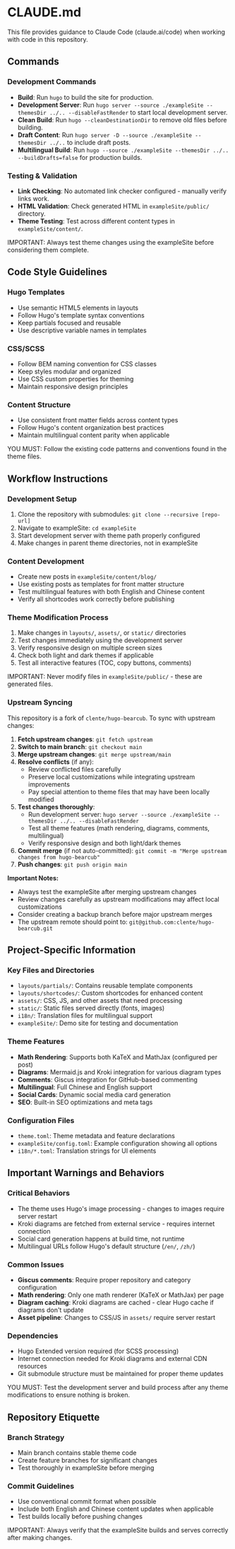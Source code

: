# CLAUDE.md

This file provides guidance to Claude Code (claude.ai/code) when working with code in this repository.

## Commands

### Development Commands
- **Build**: Run `hugo` to build the site for production.
- **Development Server**: Run `hugo server --source ./exampleSite --themesDir ../.. --disableFastRender` to start local development server.
- **Clean Build**: Run `hugo --cleanDestinationDir` to remove old files before building.
- **Draft Content**: Run `hugo server -D --source ./exampleSite --themesDir ../..` to include draft posts.
- **Multilingual Build**: Run `hugo --source ./exampleSite --themesDir ../.. --buildDrafts=false` for production builds.

### Testing & Validation
- **Link Checking**: No automated link checker configured - manually verify links work.
- **HTML Validation**: Check generated HTML in `exampleSite/public/` directory.
- **Theme Testing**: Test across different content types in `exampleSite/content/`.

IMPORTANT: Always test theme changes using the exampleSite before considering them complete.

## Code Style Guidelines

### Hugo Templates
- Use semantic HTML5 elements in layouts
- Follow Hugo's template syntax conventions
- Keep partials focused and reusable
- Use descriptive variable names in templates

### CSS/SCSS
- Follow BEM naming convention for CSS classes
- Keep styles modular and organized
- Use CSS custom properties for theming
- Maintain responsive design principles

### Content Structure  
- Use consistent front matter fields across content types
- Follow Hugo's content organization best practices
- Maintain multilingual content parity when applicable

YOU MUST: Follow the existing code patterns and conventions found in the theme files.

## Workflow Instructions

### Development Setup
1. Clone the repository with submodules: `git clone --recursive [repo-url]`
2. Navigate to exampleSite: `cd exampleSite`
3. Start development server with theme path properly configured
4. Make changes in parent theme directories, not in exampleSite

### Content Development
- Create new posts in `exampleSite/content/blog/`
- Use existing posts as templates for front matter structure
- Test multilingual features with both English and Chinese content
- Verify all shortcodes work correctly before publishing

### Theme Modification Process
1. Make changes in `layouts/`, `assets/`, or `static/` directories
2. Test changes immediately using the development server
3. Verify responsive design on multiple screen sizes
4. Check both light and dark themes if applicable
5. Test all interactive features (TOC, copy buttons, comments)

IMPORTANT: Never modify files in `exampleSite/public/` - these are generated files.

### Upstream Syncing
This repository is a fork of `clente/hugo-bearcub`. To sync with upstream changes:

1. **Fetch upstream changes**: `git fetch upstream`
2. **Switch to main branch**: `git checkout main`
3. **Merge upstream changes**: `git merge upstream/main`
4. **Resolve conflicts** (if any):
   - Review conflicted files carefully
   - Preserve local customizations while integrating upstream improvements
   - Pay special attention to theme files that may have been locally modified
5. **Test changes thoroughly**:
   - Run development server: `hugo server --source ./exampleSite --themesDir ../.. --disableFastRender`
   - Test all theme features (math rendering, diagrams, comments, multilingual)
   - Verify responsive design and both light/dark themes
6. **Commit merge** (if not auto-committed): `git commit -m "Merge upstream changes from hugo-bearcub"`
7. **Push changes**: `git push origin main`

**Important Notes:**
- Always test the exampleSite after merging upstream changes
- Review changes carefully as upstream modifications may affect local customizations
- Consider creating a backup branch before major upstream merges
- The upstream remote should point to: `git@github.com:clente/hugo-bearcub.git`

## Project-Specific Information

### Key Files and Directories
- `layouts/partials/`: Contains reusable template components
- `layouts/shortcodes/`: Custom shortcodes for enhanced content
- `assets/`: CSS, JS, and other assets that need processing
- `static/`: Static files served directly (fonts, images)
- `i18n/`: Translation files for multilingual support
- `exampleSite/`: Demo site for testing and documentation

### Theme Features
- **Math Rendering**: Supports both KaTeX and MathJax (configured per post)
- **Diagrams**: Mermaid.js and Kroki integration for various diagram types
- **Comments**: Giscus integration for GitHub-based commenting
- **Multilingual**: Full Chinese and English support
- **Social Cards**: Dynamic social media card generation
- **SEO**: Built-in SEO optimizations and meta tags

### Configuration Files
- `theme.toml`: Theme metadata and feature declarations
- `exampleSite/config.toml`: Example configuration showing all options
- `i18n/*.toml`: Translation strings for UI elements

## Important Warnings and Behaviors

### Critical Behaviors
- The theme uses Hugo's image processing - changes to images require server restart
- Kroki diagrams are fetched from external service - requires internet connection
- Social card generation happens at build time, not runtime
- Multilingual URLs follow Hugo's default structure (`/en/`, `/zh/`)

### Common Issues
- **Giscus comments**: Require proper repository and category configuration
- **Math rendering**: Only one math renderer (KaTeX or MathJax) per page
- **Diagram caching**: Kroki diagrams are cached - clear Hugo cache if diagrams don't update
- **Asset pipeline**: Changes to CSS/JS in `assets/` require server restart

### Dependencies
- Hugo Extended version required (for SCSS processing)
- Internet connection needed for Kroki diagrams and external CDN resources
- Git submodule structure must be maintained for proper theme updates

YOU MUST: Test the development server and build process after any theme modifications to ensure nothing is broken.

## Repository Etiquette

### Branch Strategy
- Main branch contains stable theme code
- Create feature branches for significant changes
- Test thoroughly in exampleSite before merging

### Commit Guidelines
- Use conventional commit format when possible
- Include both English and Chinese content updates when applicable
- Test builds locally before pushing changes

IMPORTANT: Always verify that the exampleSite builds and serves correctly after making changes.
